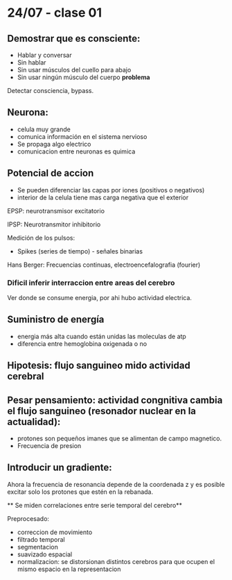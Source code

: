 # 24/07 -  clase 01

## Demostrar que es consciente:

+ Hablar y conversar
+ Sin hablar
+ Sin usar músculos del cuello para abajo
+ Sin usar ningún músculo del cuerpo **problema**

Detectar consciencia, bypass.

## Neurona:

+ celula muy grande
+ comunica información en el sistema nervioso
+ Se propaga algo electrico
+ comunicacion entre neuronas es quimica

## Potencial de accion

+ Se pueden diferenciar las capas por iones (positivos o negativos)
+ interior de la celula tiene mas carga negativa que el exterior

EPSP: neurotransmisor excitatorio

IPSP: Neurotransmitor inhibitorio

Medición de los pulsos:

+ Spikes (series de tiempo) - señales binarias

Hans Berger: Frecuencias continuas, electroencefalografia (fourier)

### Dificil inferir interraccion entre areas del cerebro

Ver donde se consume energia, por ahi hubo actividad electrica.

## Suministro de energía

+ energia más alta cuando están unidas las moleculas de atp
+ diferencia entre hemoglobina oxigenada o no


## Hipotesis: flujo sanguineo mido actividad cerebral

## Pesar pensamiento: actividad congnitiva cambia el flujo sanguineo (resonador nuclear en la actualidad):

+ protones son pequeños imanes que se alimentan de campo magnetico.
+ Frecuencia de presion

## Introducir un gradiente:

Ahora la frecuencia de resonancia depende de la coordenada z y es posible excitar solo los protones que estén en la rebanada.


** Se miden correlaciones entre serie temporal del cerebro**

Preprocesado:

+ correccion de movimiento
+ filtrado temporal
+ segmentacion
+ suavizado espacial
+ normalizacion: se distorsionan distintos cerebros para que ocupen el mismo espacio en la representacion

